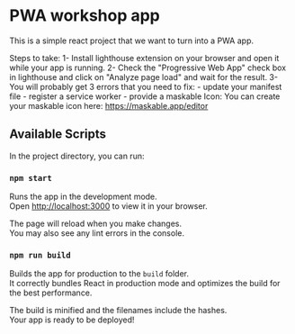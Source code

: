 # PWA workshop app

This is a simple react project that we want to turn into a PWA app. 

Steps to take: 
1- Install lighthouse extension on your browser and open it while your app is running.
2- Check the "Progressive Web App" check box in lighthouse and click on "Analyze page load" and wait for the result.
3- You will probably get 3 errors that you need to fix: 
    - update your manifest file
    - register a service worker
    - provide a maskable Icon: You can create your maskable icon here: https://maskable.app/editor


## Available Scripts

In the project directory, you can run:

### `npm start`

Runs the app in the development mode.\
Open [http://localhost:3000](http://localhost:3000) to view it in your browser.

The page will reload when you make changes.\
You may also see any lint errors in the console.

### `npm run build`

Builds the app for production to the `build` folder.\
It correctly bundles React in production mode and optimizes the build for the best performance.

The build is minified and the filenames include the hashes.\
Your app is ready to be deployed!
